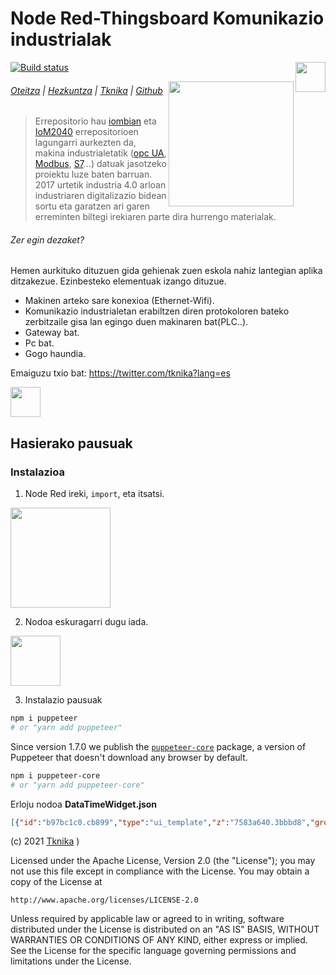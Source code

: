 
# Node Red-Thingsboard Komunikazio industrialak

<img src="https://github.com/favicon.ico" width="48" align="right"> 

<!-- [START badges] -->

[![Build status](https://github.com/puppeteer/puppeteer/workflows/run-checks/badge.svg)](https://github.com/puppeteer/puppeteer/actions?query=workflow%3Arun-checks) 

<!-- [END badges] -->

<img src="https://i.ibb.co/Jc1yCwM/oteitza-logo.png" height="200" align="right">

###### [Oteitza](http://www.oteitzalp.eus/) | [Hezkuntza](http://www.oteitzalp.eus/eu/hezkuntza) | [Tknika](http://www.oteitzalp.eus/eu/hezkuntza) | [Github](https://github.com/Tknika)

> Errepositorio hau [iombian](https://github.com/Tknika/iombian) eta [IoM2040](https://github.com/Tknika/iom2040) errepositorioen lagungarri aurkezten da, makina industrialetatik ([opc UA](https://opcfoundation.org/about/opc-technologies/opc-ua/), [Modbus](https://modbus.org/), [S7](https://wiki.wireshark.org/S7comm)...) datuak jasotzeko proiektu luze baten barruan. 2017 urtetik industria 4.0 arloan industriaren digitalizazio bidean sortu eta garatzen ari garen erreminten biltegi irekiaren parte dira hurrengo materialak.

<!-- [START usecases] -->

###### Zer egin dezaket?

Hemen aurkituko dituzuen gida gehienak zuen eskola nahiz lantegian aplika ditzakezue. Ezinbesteko elementuak izango dituzue.

- Makinen arteko sare konexioa (Ethernet-Wifi).
- Komunikazio industrialetan erabiltzen diren protokoloren bateko zerbitzaile gisa lan egingo duen makinaren bat(PLC..).
- Gateway bat.
- Pc bat.
- Gogo haundia.
<!-- [END usecases] -->

Emaiguzu txio bat: https://twitter.com/tknika?lang=es

<!-- [START getstarted] -->

<img src="https://github.com/favicon.ico" width="48">

## Hasierako pausuak

### Instalazioa

1. Node Red ireki,  `import`, eta itsatsi.

<img src="https://i.ibb.co/0G03zw7/inportatu.png" width="160" height="160" align="center">

2. Nodoa eskuragarri dugu iada.

<img src="https://i.ibb.co/fNYWVJd/erloju-nodoa.png" width="80"  align="center">


3. Instalazio pausuak

```bash
npm i puppeteer
# or "yarn add puppeteer"
```



Since version 1.7.0 we publish the [`puppeteer-core`](https://www.npmjs.com/package/puppeteer-core) package,
a version of Puppeteer that doesn't download any browser by default.

```bash
npm i puppeteer-core
# or "yarn add puppeteer-core"
```

Erloju nodoa **DataTimeWidget.json**

```json
[{"id":"b97bc1c0.cb899","type":"ui_template","z":"7583a640.3bbbd8","group":"c982fbb8.1deb38","name":"Clock Toolbar","order":2,"width":"0","height":"0","format":"<script id=\"titleScript\" type=\"text/javascript\">\n\n$(function() {\n    if($('.md-toolbar-tools').length != 0){\n        loadClock();\n    }else setTimeout(loadClock, 500)\n});\n\nfunction loadClock(){\n    $('#clock').remove();\n    var toolbar = $('.md-toolbar-tools');\n    \n    var div = $('<div/>');\n    var p = $('<p/ id=\"clock\">');\n    \n    div.append(p);\n    div[0].style.margin = '5px 5px 5px auto';\n    toolbar.append(div);\n\n    function displayTitle(lh) {\n        p.text(lh); \n    }\n    \n    function upTime() {\n        var d = new Date();\n        p.text(d.toLocaleString());\n    }\n\n    if(document.clockInterval){ \n            clearInterval(document.clockInterval);\n            document.clockInterval = null;\n    }\n        \n    document.clockInterval = setInterval(upTime,1000);\n}\n\n</script>","storeOutMessages":false,"fwdInMessages":false,"templateScope":"global","x":420,"y":80,"wires":[[]]},{"id":"c982fbb8.1deb38","type":"ui_group","z":"","name":"hidden_group","tab":"7c447e96.4b96a","disp":false,"width":"6","collapse":false},{"id":"7c447e96.4b96a","type":"ui_tab","z":"","name":"Zooland Sys","icon":"home","order":1,"disabled":false,"hidden":false}]

```





(c) 2021 [Tknika](https://tknika.eus/) )

Licensed under the Apache License, Version 2.0 (the "License");
you may not use this file except in compliance with the License.
You may obtain a copy of the License at

    http://www.apache.org/licenses/LICENSE-2.0

Unless required by applicable law or agreed to in writing, software
distributed under the License is distributed on an "AS IS" BASIS,
WITHOUT WARRANTIES OR CONDITIONS OF ANY KIND, either express or implied.
See the License for the specific language governing permissions and
limitations under the License.
